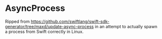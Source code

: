 # AsyncProcess
 
Ripped from https://github.com/swiftlang/swift-sdk-generator/tree/maxd/update-async-process in an attempt to actually spawn a process from Swift correctly in Linux.